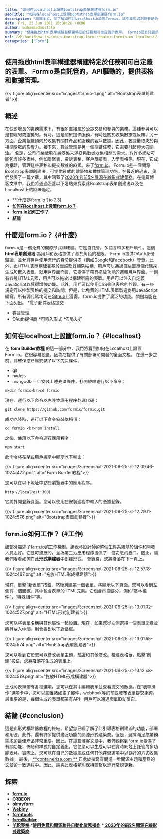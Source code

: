 ```yaml
---
title: "如何在localhost上設置bootstrap表單創建器form.io" 
seoTitle: "如何在localhost上設置bootstrap表單創建器form.io" 
description: "瀏覽本文，並了解如何在Localhost上設置Formio。該引導形式創建者是免費的，可擴展的，並提供了第三方集成。" 
date: Fri, 25 Jun 2021 10:30:28 +0000
author: muhammadmustafa
summary: "使用拖放html表單構建器構建特定於任務和可自定義的表單。 Formio是自託管的，API驅動的，提供表格和數據管理。" 
url: /zh-hant/how-to-setup-bootstrap-form-creator-formio-on-localhost/
categories: ['Form']
---
```


## 使用拖放html表單構建器構建特定於任務和可自定義的表單。 Formio是自託管的，API驅動的，提供表格和數據管理。

{{< figure align=center src="images/formio-1.png" alt="Bootstrap表單創建者">}}


## **概述**
在快速增長的業務需求下，有很多直接屬於公眾交易和參與的業務。這種參與可以是物理的或虛擬的。有時，這是關於提供服務，有時是關於收集數據或反饋。另一方面，企業組織傾向於收集有關其產品和服務的客戶數據。因此，數據量取決於與相關受眾的影響力。接下來，數據管理是另一個關鍵任務，它需要引起極大的關注。
但是，公司行業使用在線表格來滿足與數據收集相關的需求。有許多網站可能包含許多表格，例如聯繫表，投訴表格，客戶反饋表，入學表格等。現在，它成為構建，管理這些表格和提交數據的麻煩。來了[form.io][1]。 Form.io是一個開源Bootstrap表單創建者，可提供形式的建築物和數據管理功能。在最近的過去，我們發表了一篇文章，其中涵蓋了[2020年的前5名開源在線形式建築商][2]。在這篇博客文章中，我們將通過涵蓋以下幾點來探索此Bootstrap表單創建者以及在Localhost上的設置過程。
  * **[什麼是form.io？io？3]
  * **[如何在localhost上設置form.io？][4]**
  * **[form.io如何工作？][5]**
  * **[結論][6]**

## 什麼是form.io？   {#什麼}
form.io是一個免費的開源形式構建器。它是自託管，多語言和多租戶軟件。這個 **html表單創建者** 為用戶和表格提供了基於角色的權限。 Form.io提供OAuth身份驗證，並允許用戶使用流行的身份提供商（例如Google和Facebook）登錄。此外，此HTML表單構建器基於無服務器體系結構，用戶可以通過僅放置單個代碼來生成和嵌入表單。就用戶界面而言，它提供了帶有拖放功能的邏輯用戶界面。一側有各種HTML元素，用戶可以拖放以構建所需的表單。用戶可以注入自定義JavaScript以獲得增強功能。此外，用戶可以使用CSS修改表格的外觀。有一些規定可以控製表格的提交和訪問。但是，此免費的HTML表單製造商用JavaScript編寫，所有源代碼均可在[Github][7]上獲得。
form.io提供了廣泛的功能。關鍵功能在下面列出。
  *電子郵件表格提交
  * 數據管理
  * OAuth提供商
  *可嵌入形式
  *佈局友好

## 如何在localhost上設置form.io？   {#localhost}
在 **form Builder教程** 的這一部分中，我們將看到如何在Localhost上設置Form.io。它很容易設置，因為它提供了有關部署和開發的全面文檔。
在進一步之前，請確保您已經安裝了以下先決條件。
  * git
  * nodejs
  * mongodb
一旦安裝上述先決條件，打開終端運行以下命令：
```
mkdir formio<br>cd formio
```
現在，運行以下命令以克隆本應用程序的源代碼：
```
git clone https://github.com/formio/formio.git
```
成功克隆時，運行以下命令安裝依賴項：
```
cd formio <br>npm install
```
之後，使用以下命令運行應用程序：
```
npm start 
```
此命令將在某些用戶提示中顯示以下輸出：

{{< figure align=center src="images/Screenshot-2021-06-25-at-12.09.46-1024x472.png" alt="Form Builder教程">}}

您可以在以下地址中訪問瀏覽器中的應用程序。
```
http://localhost:3001 
```
它將打開登錄頁面。您可以使用在安裝過程中輸入的憑據登錄。

{{< figure align=center src="images/Screenshot-2021-06-25-at-12.29.11-1024x576.png" alt="Bootstrap表單創建者">}}


## form.io如何工作？   {#工作}
該部分描述了[form.io][1]的工作機制。該表格設計師的整個生態系統基於組件和開發人員友好。它是可擴展的，並為第三方應用程序提供了一個安息的接口。因此，讓我們看看如何在此**形式構建器**中創建形式。
登錄後，您將降落在下一頁上。

{{< figure align=center src="images/Screenshot-2021-06-25-at-12.57.18-1024x487.png" alt="拖放HTML形成構建器">}}

現在，單擊“新表單”按鈕，然後創建第一個表單。將顯示以下頁面。您可以看到左側有一個面板，其中包含表單的HTML元素。它包含四個部分，例如“基本組件”，“特殊組件”等。

{{< figure align=center src="images/Screenshot-2021-06-25-at-13.01.32-1024x527.png" alt="HTML形式創建者">}}

您可以將表單名稱與其他屬性一起設置。現在，如果您從左側選擇一個表單元素並將其放入中間，則會看到以下對話框。

{{< figure align=center src="images/Screenshot-2021-06-25-at-13.01.55-1024x574.png" alt="Bootstrap表單創建者">}}

您可以看到它使您可以修改表單主題，驗證和其他修改。構建表格後，點擊“創建”按鈕，您將降落在生成的表單上。

{{< figure align=center src="images/Screenshot-2021-06-25-at-13.12.48-1024x519.png" alt="拖放HTML形成構建器">}}

生成的表單帶有各種選項，您可以在其中編輯表單並查看提交的數據。在“表單操作”選項卡中，您可以設置諸如電子郵件，webhook等的前或發布表單提交掛鉤。最重要的是，每個生成的表單都帶有API，用戶可以通過表單ID訪問它。

## 結論 {#conclusion}
這是此形式構建器教程的終結。希望您已經了解了此引導表格創建者的功能，部署和用法。此外，還有許多提供廣泛功能的開源形式建築商。但是，選擇滿足您業務需求的最佳產品非常重要。因此，在這篇博客文章中，我們觀察到Form.io提供了有關功能，佈局和样式的自定義化。它使您可以生成可以在實時網站上託管的多功能表格。實際上，您可以在自己的數據庫或任何其他存儲選項中以良好的方式收集數據。
最後，[ **containerize.com ** ][8]正處於撰寫有關進一步開源主題和產品的文章的一致過程中。因此，請與此[表格][9]類別保持聯繫以進行常規更新。

## 探索
  * **[form.io][1]**
  * **[ORBEON][10]**
  * **[ohmyform][11]**
  * **[Webiny][12]**
  * **[formtools][13]**
  * **[formBuilder][14]**
  * **[羊駝表格][15]**
  *[**使用免費和開源軟件自動化業務操作**][16]
  *[ **2020年的前5名開源在線形式建築商** ][2]

  
[1]: https://products.containerize.com/form/formio/
[2]: https://blog.containerize.com/form/top-5-open-source-online-form-builders-in-year-2020/
[3]: #what
[4]: #localhost
[5]: #work
[6]: #Conclusion
[7]: https://github.com/formio/formio
[8]: https://www.containerize.com/
[9]: https://products.containerize.com/form/
[10]: https://products.containerize.com/form/orbeon/
[11]: https://products.containerize.com/form/ohmyform/
[12]: https://products.containerize.com/form/webiny/
[13]: https://products.containerize.com/form/formtools/
[14]: https://products.containerize.com/form/formbuilder/
[15]: https://products.containerize.com/form/alpaca/
[16]: https://blog.containerize.com/blogging/automate-business-operations-using-open-source-software/
